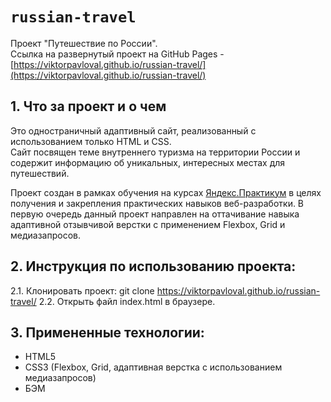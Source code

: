 # `russian-travel`

Проект "Путешествие по России".  
Ссылка на развернутый проект на GitHub Pages - [https://viktorpavloval.github.io/russian-travel/](https://viktorpavloval.github.io/russian-travel/)

## 1. Что за проект и о чем

Это одностраничный адаптивный сайт, реализованный с использованием только HTML и CSS.  
Сайт посвящен теме внутреннего туризма на территории России и содержит информацию об уникальных, интересных местах для путешествий.

Проект создан в рамках обучения на курсах [Яндекс.Практикум](https://practicum.yandex.ru/) в целях получения и закрепления практических навыков веб-разработки. В первую очередь данный проект направлен на оттачивание навыка адаптивной отзывчивой верстки с применением Flexbox, Grid и медиазапросов.

## 2. Инструкция по использованию проекта:

2.1. Клонировать проект: git clone https://viktorpavloval.github.io/russian-travel/
2.2. Открыть файл index.html в браузере.

## 3. Примененные технологии:

- HTML5
- CSS3 (Flexbox, Grid, адаптивная верстка с использованием медиазапросов)
- БЭМ
